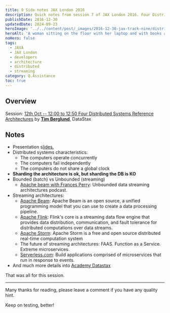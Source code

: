 ```yaml
---
title: 9 Side notes JAX London 2016
description: Quick notes from session 7 of JAX London 2016. Four Distributed Systems Reference Architectures preseneted by Tim Berglund.
publishDate: 2016-12-30
updatedDate: 2024-09-23
heroImage: '../../content/post/_images/2016-12-30-jax-track-nine/distributrd-system.jpg'
heroAlt: 'A woman sitting on the floor with her laptop and with books around her and a library shelf behind.'
noHero: false
tags:
  - JAVA
  - JAX London
  - developers
  - architecture
  - distributed
  - streaming
category: Q.Assistance
toc: true
---
```



## Overview

Session: [12th Oct -- 12:00 to 12:50  Four Distributed Systems Reference Architectures](https://jaxlondon.com/session/four-distributed-systems-reference-architectures/) by [**Tim Berglund**](http://timberglund.com/), DataStax

## Notes
-   Presentation s[lides.](http://cdn.oreillystatic.com/en/assets/1/event/164/Four%20distributed%20systems%20reference%20architectures%20Presentation.pdf)
-   Distributed systems characteristics:
    -   The computers operate concurrently
    -   The computers fail independently
    -   The computers do not share a global clock
-   **Sharding the architecture is ok, but sharding the DB is KO**
-   Bounded (batch) vs Unbounded (streaming)
    -   [Apache beam with Frances Perry](http://softwareengineeringdaily.com/2016/08/19/apache-beam-with-frances-perry/): Unbounded data streaming architectures podcast.
-   Streaming architectures:
    -   [Apache Beam](http://beam.incubator.apache.org/): Apache Beam is an open source, a unified programming model that you can use to create a data processing pipeline.
    -   [Apache Flink](https://flink.apache.org/): Flink's core is a streaming data flow engine that provides data distribution, communication, and fault tolerance for distributed computations over data streams.
    -   [Apache Storm](http://storm.apache.org/): Apache Storm is a free and open source distributed real-time computation system
    -   The future of streaming architectures: FAAS. Function as a Service. Extreme microservices.
    -   [Serverless.com](https://serverless.com): Build applications comprised of microservices that run in response to events.
-   And much more details into [Academy Datastax](https://academy.datastax.com)

That was all for this session. 

------
Many thanks for reading, please leave a comment if you have any quality hint.

Keep on testing, better!
